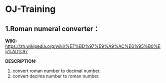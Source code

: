 # OJ-Training

## 1.Roman numeral converter：
**WIKI:** https://zh.wikipedia.org/wiki/%E7%BD%97%E9%A9%AC%E6%95%B0%E5%AD%97

**DESCRIPTION:** 
1. convert roman number to decimal number.
2. convert decima number to roman number.




